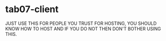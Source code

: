 # tab07-client

JUST USE THIS FOR PEOPLE YOU TRUST FOR HOSTING, YOU SHOULD KNOW HOW TO HOST AND IF YOU DO NOT THEN
DON'T BOTHER USING THIS.
